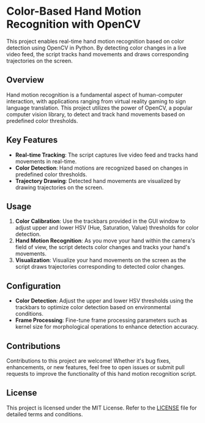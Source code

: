 # Color-Based Hand Motion Recognition with OpenCV

This project enables real-time hand motion recognition based on color detection using OpenCV in Python. By detecting color changes in a live video feed, the script tracks hand movements and draws corresponding trajectories on the screen.

## Overview

Hand motion recognition is a fundamental aspect of human-computer interaction, with applications ranging from virtual reality gaming to sign language translation. This project utilizes the power of OpenCV, a popular computer vision library, to detect and track hand movements based on predefined color thresholds.

## Key Features

- **Real-time Tracking**: The script captures live video feed and tracks hand movements in real-time.
- **Color Detection**: Hand motions are recognized based on changes in predefined color thresholds.
- **Trajectory Drawing**: Detected hand movements are visualized by drawing trajectories on the screen.

## Usage

1. **Color Calibration**: Use the trackbars provided in the GUI window to adjust upper and lower HSV (Hue, Saturation, Value) thresholds for color detection.
2. **Hand Motion Recognition**: As you move your hand within the camera's field of view, the script detects color changes and tracks your hand's movements.
3. **Visualization**: Visualize your hand movements on the screen as the script draws trajectories corresponding to detected color changes.

## Configuration

- **Color Detection**: Adjust the upper and lower HSV thresholds using the trackbars to optimize color detection based on environmental conditions.
- **Frame Processing**: Fine-tune frame processing parameters such as kernel size for morphological operations to enhance detection accuracy.

## Contributions

Contributions to this project are welcome! Whether it's bug fixes, enhancements, or new features, feel free to open issues or submit pull requests to improve the functionality of this hand motion recognition script.

## License

This project is licensed under the MIT License. Refer to the [LICENSE](LICENSE) file for detailed terms and conditions.

